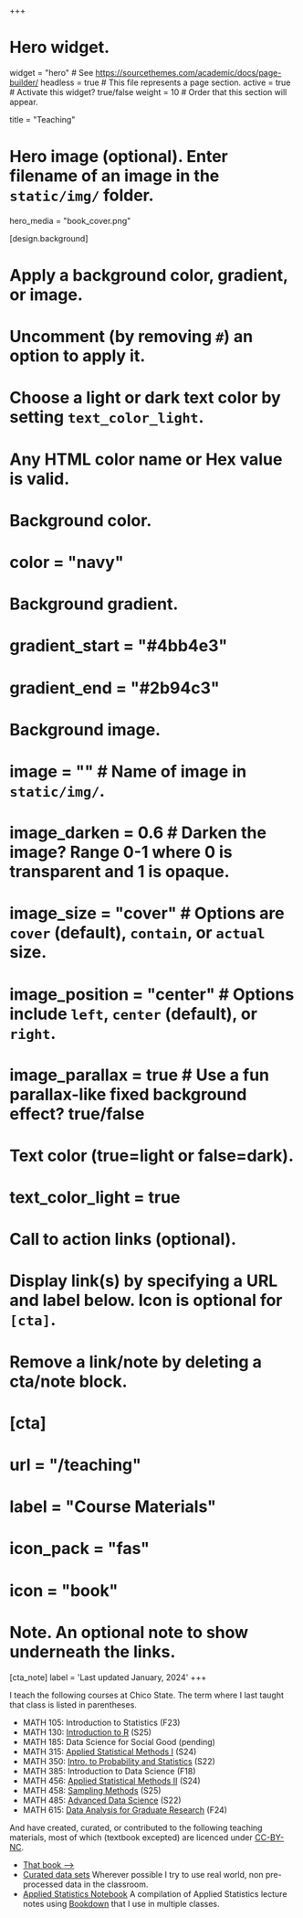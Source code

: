 +++
# Hero widget.
widget = "hero"  # See https://sourcethemes.com/academic/docs/page-builder/
headless = true  # This file represents a page section.
active = true  # Activate this widget? true/false
weight = 10  # Order that this section will appear.

title = "Teaching"

# Hero image (optional). Enter filename of an image in the `static/img/` folder.
hero_media = "book_cover.png"

[design.background]
  # Apply a background color, gradient, or image.
  #   Uncomment (by removing `#`) an option to apply it.
  #   Choose a light or dark text color by setting `text_color_light`.
  #   Any HTML color name or Hex value is valid.

  # Background color.
  # color = "navy"
  
  # Background gradient.
  # gradient_start = "#4bb4e3"
  # gradient_end = "#2b94c3"
  
  # Background image.
  # image = ""  # Name of image in `static/img/`.
  # image_darken = 0.6  # Darken the image? Range 0-1 where 0 is transparent and 1 is opaque.
  # image_size = "cover"  #  Options are `cover` (default), `contain`, or `actual` size.
  # image_position = "center"  # Options include `left`, `center` (default), or `right`.
  # image_parallax = true  # Use a fun parallax-like fixed background effect? true/false
  
  # Text color (true=light or false=dark).
  # text_color_light = true

# Call to action links (optional).
#   Display link(s) by specifying a URL and label below. Icon is optional for `[cta]`.
#   Remove a link/note by deleting a cta/note block.
# [cta]
#   url = "/teaching"
#   label = "Course Materials"
#   icon_pack = "fas"
#   icon = "book"


# Note. An optional note to show underneath the links.
[cta_note]
  label = 'Last updated January, 2024'
+++

I teach the following courses at Chico State. The term where I last taught that class is listed in parentheses. 

- MATH 105: Introduction to Statistics (F23)
- MATH 130: [Introduction to R](https://norcalbiostat.github.io/MATH130/) (S25)
- MATH 185: Data Science for Social Good (pending)
- MATH 315: [Applied Statistical Methods I](https://math315.netlify.app/) (S24)
- MATH 350: [Intro. to Probability and Statistics](https://math350.netlify.app/) (S22)
- MATH 385: Introduction to Data Science (F18)
- MATH 456: [Applied Statistical Methods II](https://math456.netlify.app/) (S24)
- MATH 458: [Sampling Methods](https://sampling-458.netlify.app/) (S25)
- MATH 485: [Advanced Data Science](https://data485.netlify.app/) (S22)
- MATH 615: [Data Analysis for Graduate Research](https://math615.netlify.app/) (F24)


And have created, curated, or contributed to the following teaching materials, most of which (textbook excepted) are licenced under [CC-BY-NC](https://creativecommons.org/licenses/by-nc/4.0/). 

* [That book -->](https://www.routledge.com/Practical-Multivariate-Analysis/Afifi-May-Donatello-Clark/p/book/9781032088471)
* [Curated data sets](data/)
Wherever possible I try to use real world, non pre-processed data in the classroom. 
* [Applied Statistics Notebook](https://norcalbiostat.github.io/AppliedStatistics_notes/)
A compilation of Applied Statistics lecture notes using [Bookdown](https://bookdown.org/) that I use in multiple classes.



